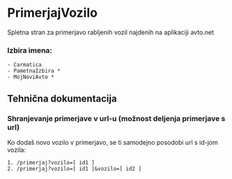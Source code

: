 # PrimerjajVozilo
Spletna stran za primerjavo rabljenih vozil najdenih na aplikaciji avto.net


### Izbira imena:
    - Carmatica
    - PametnaIzbira *
    - MojNoviAvto *


## Tehnična dokumentacija

### Shranjevanje primerjave v url-u (možnost deljenja primerjave s url)

Ko dodaš novo vozilo v primerjavo, se ti samodejno posodobi url s id-jom vozila:

    1. /primerjaj?vozilo=[ id1 ]
    2. /primerjaj?vozilo=[ id1 ]&vozilo=[ id2 ]
